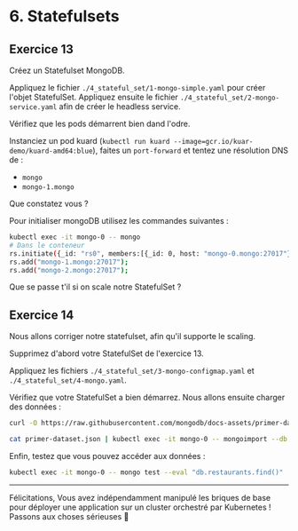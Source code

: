 # 6. Statefulsets

## Exercice 13

Créez un Statefulset MongoDB.

Appliquez le fichier `./4_stateful_set/1-mongo-simple.yaml` pour créer l'objet StatefulSet.
Appliquez ensuite le fichier `./4_stateful_set/2-mongo-service.yaml` afin de créer le headless service.

Vérifiez que les pods démarrent bien dand l'odre. 

Instanciez un pod kuard (`kubectl run kuard --image=gcr.io/kuar-demo/kuard-amd64:blue`), faites un `port-forward` et tentez une résolution DNS de :

* `mongo`
* `mongo-1.mongo`

Que constatez vous ?

Pour initialiser mongoDB utilisez les commandes suivantes :

```bash
kubectl exec -it mongo-0 -- mongo
# Dans le conteneur
rs.initiate({_id: "rs0", members:[{_id: 0, host: "mongo-0.mongo:27017"}]});
rs.add("mongo-1.mongo:27017");
rs.add("mongo-2.mongo:27017");
```

Que se passe t'il si on scale notre StatefulSet ?

## Exercice 14

Nous allons corriger notre statefulset, afin qu'il supporte le scaling.

Supprimez d'abord votre StatefulSet de l'exercice 13.

Appliquez les fichiers `./4_stateful_set/3-mongo-configmap.yaml` et `./4_stateful_set/4-mongo.yaml`.

Vérifiez que votre StatefulSet a bien démarrez. Nous allons ensuite charger des données :

```bash
curl -O https://raw.githubusercontent.com/mongodb/docs-assets/primer-dataset/primer-dataset.json

cat primer-dataset.json | kubectl exec -it mongo-0 -- mongoimport --db test --collection restaurants --drop
```

Enfin, testez que vous pouvez accéder aux données : 

```bash
kubectl exec -it mongo-0 -- mongo test --eval "db.restaurants.find()"
```

---

Félicitations, Vous avez indépendamment manipulé les briques de base pour déployer une application sur un cluster orchestré par Kubernetes ! Passons aux choses sérieuses 🚀